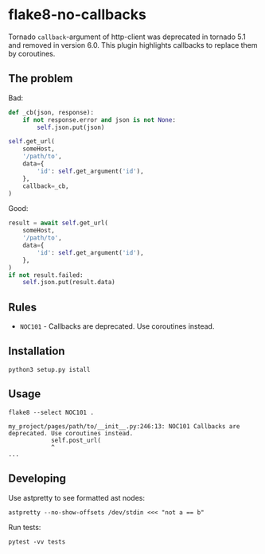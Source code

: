 # flake8-no-callbacks

Tornado `callback`-argument of http-client was deprecated in tornado 5.1 and removed in version 6.0.
This plugin highlights callbacks to replace them by coroutines.

## The problem

Bad:

```python
def _cb(json, response):
    if not response.error and json is not None:
        self.json.put(json)

self.get_url(
    someHost,
    '/path/to',
    data={
        'id': self.get_argument('id'),
    },
    callback=_cb,
)
```

Good:

```python
result = await self.get_url(
    someHost,
    '/path/to',
    data={
        'id': self.get_argument('id'),
    },
)
if not result.failed:
    self.json.put(result.data)
```

## Rules

-   `NOC101` - Callbacks are deprecated. Use coroutines instead.

## Installation

```console
python3 setup.py istall
```

## Usage

```console
flake8 --select NOC101 .

my_project/pages/path/to/__init__.py:246:13: NOC101 Callbacks are deprecated. Use coroutines instead.
            self.post_url(
            ^
...
```

## Developing

Use astpretty to see formatted ast nodes:

```console
astpretty --no-show-offsets /dev/stdin <<< "not a == b"
```

Run tests:

```console
pytest -vv tests
```

